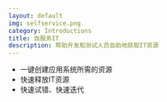 ```yaml
---
layout: default
img: selfservice.png
category: Introductions
title: 自服务IT
description: 帮助开发和测试人员自助地获取IT资源
---
```


 * 一键创建应用系统所需的资源
 * 快速释放IT资源
 * 快速试错、快速迭代